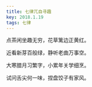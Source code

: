```yaml
---
title: 七律兀自寻趣
key: 2018.1.19
tags: 七律
---
```


点茶闲坐趣无穷，花草篱边正黄红。

近看新芽百般绿，静听老曲万事空。

大寒腊月习繁字，小累年关学细烹。

试问舌尖何一味，捏盘饺子有家风。

</br>

